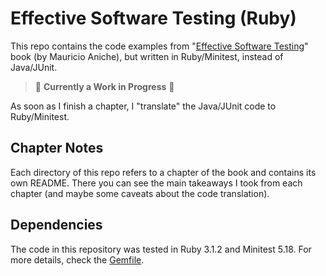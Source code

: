 # Effective Software Testing (Ruby)

This repo contains the code examples from "[Effective Software Testing](https://www.manning.com/books/effective-software-testing)"
book (by Mauricio Aniche), but written in Ruby/Minitest,
instead of Java/JUnit.

> 🚧 **Currently a Work in Progress** 🚧

As soon as I finish a chapter, I "translate" the Java/JUnit code to Ruby/Minitest.

## Chapter Notes

Each directory of this repo refers to a chapter of the book and contains its
own README. There you can see the main takeaways I took from each chapter (and
maybe some caveats about the code translation).

## Dependencies

The code in this repository was tested in Ruby 3.1.2 and Minitest 5.18.
For more details, check the [Gemfile](./Gemfile).
